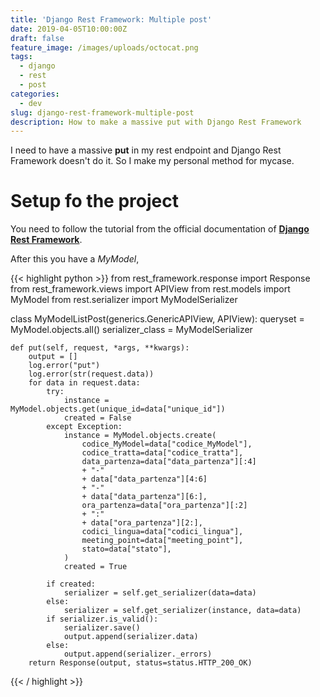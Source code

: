 ```yaml
---
title: 'Django Rest Framework: Multiple post'
date: 2019-04-05T10:00:00Z
draft: false
feature_image: /images/uploads/octocat.png
tags:
  - django
  - rest
  - post
categories:
  - dev
slug: django-rest-framework-multiple-post
description: How to make a massive put with Django Rest Framework
---
```


I need to have a massive __put__ in my rest endpoint and Django Rest Framework doesn't do it. So I make my personal method for mycase.

# Setup fo the project

You need to follow the tutorial from the official documentation of __[Django Rest Framework](https://www.django-rest-framework.org)__.

After this you have a _MyModel_, 



{{< highlight python >}}
from rest_framework.response import Response
from rest_framework.views import APIView
from rest.models import MyModel
from rest.serializer import MyModelSerializer


class MyModelListPost(generics.GenericAPIView, APIView):
	queryset = MyModel.objects.all()
	serializer_class = MyModelSerializer

	def put(self, request, *args, **kwargs):
		output = []
		log.error("put")
		log.error(str(request.data))
		for data in request.data:
			try:
				instance = MyModel.objects.get(unique_id=data["unique_id"])
				created = False
			except Exception:
				instance = MyModel.objects.create(
					codice_MyModel=data["codice_MyModel"],
					codice_tratta=data["codice_tratta"],
					data_partenza=data["data_partenza"][:4]
					+ "-"
					+ data["data_partenza"][4:6]
					+ "-"
					+ data["data_partenza"][6:],
					ora_partenza=data["ora_partenza"][:2]
					+ ":"
					+ data["ora_partenza"][2:],
					codici_lingua=data["codici_lingua"],
					meeting_point=data["meeting_point"],
					stato=data["stato"],
				)
				created = True

			if created:
				serializer = self.get_serializer(data=data)
			else:
				serializer = self.get_serializer(instance, data=data)
			if serializer.is_valid():
				serializer.save()
				output.append(serializer.data)
			else:
				output.append(serializer._errors)
		return Response(output, status=status.HTTP_200_OK)
{{< / highlight >}}
